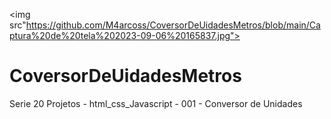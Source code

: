 <img src"https://github.com/M4arcoss/CoversorDeUidadesMetros/blob/main/Captura%20de%20tela%202023-09-06%20165837.jpg">
# CoversorDeUidadesMetros
Serie 20 Projetos - html_css_Javascript - 001 - Conversor de Unidades
